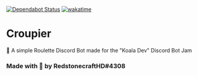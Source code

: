 [![Dependabot Status](https://api.dependabot.com/badges/status?host=github&repo=RedstonecraftHD/Croupier)](https://dependabot.com)
[![wakatime](https://wakatime.com/badge/github/RedstonecraftHD/Croupier.svg)](https://wakatime.com/badge/github/RedstonecraftHD/Croupier)
# Croupier
🤖 A simple Roulette Discord Bot made for the "Koala Dev" Discord Bot Jam

### Made with 💖 by RedstonecraftHD#4308
